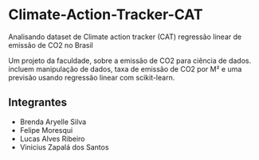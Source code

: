 # Climate-Action-Tracker-CAT
 Analisando dataset de Climate action tracker (CAT)
 regressão linear de emissão de CO2 no Brasil

Um projeto da faculdade, sobre a emissão de CO2 para ciência de dados. incluem manipulação de dados, taxa de emissão de CO2 por M² e uma previsão usando regressão linear com scikit-learn.

## Integrantes

* Brenda Aryelle Silva
* Felipe Moresqui
* Lucas Alves Ribeiro
* Vinicius Zapalá dos Santos

